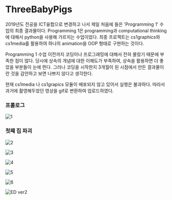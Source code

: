 # ThreeBabyPigs

2019년도 전공을 ICT융합으로 변경하고 나서 제일 처음에 들은 'Programming 1' 수업의 최종 결과물이다. Programming 1은 programming과 computational thinking에 대해서 python을 사용해 가르치는 수업이었다. 최종 프로젝트는 cs1graphics와 cs1media를 활용하여 하나의 animation을 OOP 형태로 구현하는 것이다. 

Programming 1 수업 이전까지 코딩이나 프로그래밍에 대해서 전혀 몰랐기 때문에 부족한 점이 많다. 당시에 상속의 개념에 대한 이해도가 부족하여, 상속을 활용하면 더 좋았을 부분들이 눈에 띈다. 그러나 코딩을 시작한지 3개월이 된 시점에서 만든 결과물이란 것을 감안하고 보면 나쁘지 않다고 생각한다. 

현재 cs1media 나 cs1grapics 모듈이 배포되지 않고 있어서 실행은 불과하다. 따라서 과거에 촬영해두었던 영상을 gif로 변환하여 업로드하였다.

### 프롤로그

  ![1](https://user-images.githubusercontent.com/55008408/113832015-29c31600-97c3-11eb-84cb-4d49126bb5ef.gif)


### 첫쨰 집 파괴
  ![2](https://user-images.githubusercontent.com/55008408/113832011-292a7f80-97c3-11eb-99c5-db0471a8d267.gif)


![3](https://user-images.githubusercontent.com/55008408/113832008-2891e900-97c3-11eb-91f7-055b35eb1814.gif)

![4](https://user-images.githubusercontent.com/55008408/113831985-23349e80-97c3-11eb-9a6f-1d93f46b75d3.gif)

![5](https://user-images.githubusercontent.com/55008408/113832027-2b8cd980-97c3-11eb-8f82-ad24acca85d0.gif)

![6](https://user-images.githubusercontent.com/55008408/113832020-2af44300-97c3-11eb-8faf-63a6ee84b6fc.gif)

![ED ver2](https://user-images.githubusercontent.com/55008408/113832030-2c257000-97c3-11eb-8f8d-a1cefa0d48ef.gif)
